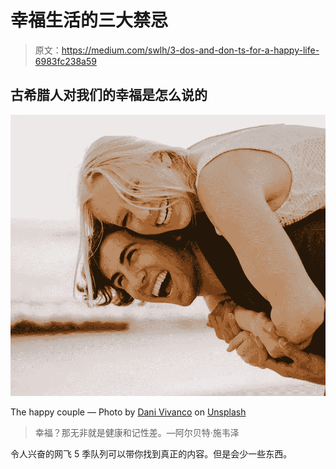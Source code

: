 # 幸福生活的三大禁忌

> 原文：<https://medium.com/swlh/3-dos-and-don-ts-for-a-happy-life-6983fc238a59>

## 古希腊人对我们的幸福是怎么说的

![](img/4f84ac25d3e620f2288591672ae8dc80.png)

The happy couple — Photo by [Dani Vivanco](https://unsplash.com/photos/4XWhN4p5DfI?utm_source=unsplash&utm_medium=referral&utm_content=creditCopyText) on [Unsplash](https://unsplash.com/search/photos/acient-greeks?utm_source=unsplash&utm_medium=referral&utm_content=creditCopyText)

> 幸福？那无非就是健康和记性差。—阿尔贝特·施韦泽

令人兴奋的网飞 5 季队列可以带你找到真正的内容。但是会少一些东西。